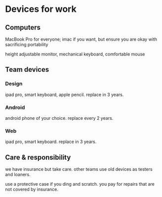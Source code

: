 # Devices for work

## Computers

MacBook Pro for everyone; imac if you want, but ensure you are okay with sacrificing portability 

height adjustable monitor, mechanical keyboard, comfortable mouse 

## Team devices

### Design

ipad pro, smart keyboard, apple pencil. replace in 3 years. 

### Android

android phone of your choice. replace every 2 years. 

### Web 

ipad pro, smart keyboard. replace in  3 years. 

## Care & responsibility 

we have insurance but take care. other teams use old devices as testers and  loaners. 

use a protective case if you ding and scratch. you pay for repairs that are not covered by insurance. 

